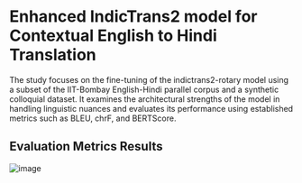 # Enhanced IndicTrans2 model for Contextual English to Hindi Translation

The study focuses on the fine-tuning of the indictrans2-rotary model using a subset of the IIT-Bombay English-Hindi parallel corpus and a synthetic colloquial dataset. It examines the architectural strengths of the model in handling linguistic nuances and evaluates its performance using established metrics such as BLEU, chrF, and BERTScore.

## Evaluation Metrics Results

![image](https://github.com/user-attachments/assets/8f1656af-80f2-4a6a-a962-fe4d2dd99254)
